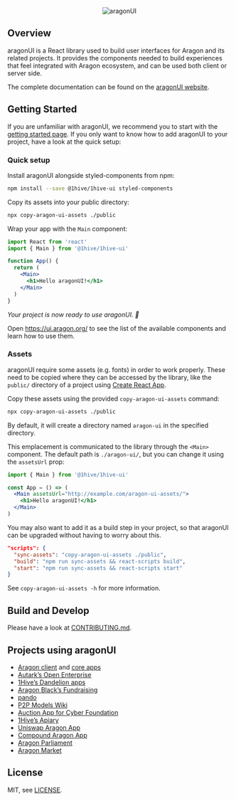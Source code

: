 <p align=center>
  <img src="https://user-images.githubusercontent.com/36158/53582039-04dd2d00-3b7f-11e9-8460-803ed3b84cc6.png" alt="aragonUI">
</p>

## Overview

aragonUI is a React library used to build user interfaces for Aragon and its related projects. It provides the components needed to build experiences that feel integrated with Aragon ecosystem, and can be used both client or server side.

The complete documentation can be found on the [aragonUI website](https://ui.aragon.org/).

## Getting Started

If you are unfamiliar with aragonUI, we recommend you to start with the [getting started page](https://ui.aragon.org/getting-started/). If you only want to know how to add aragonUI to your project, have a look at the quick setup:

### Quick setup

Install aragonUI alongside styled-components from npm:

```sh
npm install --save @1hive/1hive-ui styled-components
```

Copy its assets into your public directory:

```sh
npx copy-aragon-ui-assets ./public
```

Wrap your app with the `Main` component:

```jsx
import React from 'react'
import { Main } from '@1hive/1hive-ui'

function App() {
  return (
    <Main>
      <h1>Hello aragonUI!</h1>
    </Main>
  )
}
```

_Your project is now ready to use aragonUI. 💫_

Open https://ui.aragon.org/ to see the list of the available components and learn how to use them.

### Assets

aragonUI require some assets (e.g. fonts) in order to work properly. These need to be copied where they can be accessed by the library, like the `public/` directory of a project using [Create React App](https://github.com/facebookincubator/create-react-app/blob/master/packages/react-scripts/template/README.md#adding-assets-outside-of-the-module-system).

Copy these assets using the provided `copy-aragon-ui-assets` command:

```sh
npx copy-aragon-ui-assets ./public
```

By default, it will create a directory named `aragon-ui` in the specified directory.

This emplacement is communicated to the library through the `<Main>` component. The default path is `./aragon-ui/`, but you can change it using the `assetsUrl` prop:

```jsx
import { Main } from '@1hive/1hive-ui'

const App = () => (
  <Main assetsUrl="http://example.com/aragon-ui-assets/">
    <h1>Hello aragonUI!</h1>
  </Main>
)
```

You may also want to add it as a build step in your project, so that aragonUI can be upgraded without having to worry about this.

```json
"scripts": {
  "sync-assets": "copy-aragon-ui-assets ./public",
  "build": "npm run sync-assets && react-scripts build",
  "start": "npm run sync-assets && react-scripts start"
}
```

See `copy-aragon-ui-assets -h` for more information.

## Build and Develop

Please have a look at [CONTRIBUTING.md](CONTRIBUTING.md).

## Projects using aragonUI

- [Aragon client](https://github.com/aragon/aragon) and [core apps](https://github.com/aragon/aragon-apps)
- [Autark’s Open Enterprise](https://www.autark.xyz/apps)
- [1Hive’s Dandelion apps](https://github.com/1Hive/dandelion-template)
- [Aragon Black’s Fundraising](https://fundraising.aragon.black/)
- [pando](https://github.com/pandonetwork/pando)
- [P2P Models Wiki](https://github.com/P2PModels/wiki)
- [Auction App for Cyber Foundation](https://github.com/cybercongress/aragon-auction-app)
- [1Hive’s Apiary](https://github.com/1Hive/apiary)
- [Uniswap Aragon App](https://github.com/empowerthedao/uniswap-aragon-app)
- [Compound Aragon App](https://github.com/empowerthedao/compound-aragon-app)
- [Aragon Parliament](https://github.com/PeterMPhillips/aragon-parliament)
- [Aragon Market](https://github.com/proofoftom/aragon-market)

## License

MIT, see [LICENSE](LICENSE).
